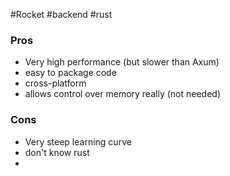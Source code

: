 #Rocket #backend #rust

### Pros
- Very high performance (but slower than Axum)
- easy to package code
- cross-platform
- allows control over memory really (not needed)

### Cons
- Very steep learning curve
- don't know rust
- 